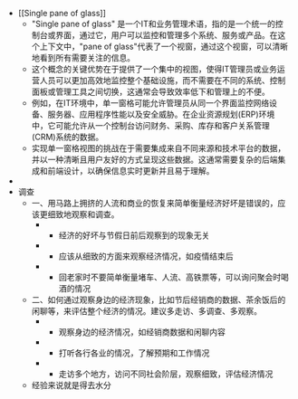 - [[Single pane of glass]]
	- "Single pane of glass" 是一个IT和业务管理术语，指的是一个统一的控制台或界面，通过它，用户可以监控和管理多个系统、服务或产品。在这个上下文中，"pane of glass"代表了一个视窗，通过这个视窗，可以清晰地看到所有需要关注的信息。
	- 这个概念的关键优势在于提供了一个集中的视图，使得IT管理员或业务运营人员可以更加高效地监控整个基础设施，而不需要在不同的系统、控制面板或管理工具之间切换，这通常会导致效率低下和管理上的不便。
	- 例如，在IT环境中，单一窗格可能允许管理员从同一个界面监控网络设备、服务器、应用程序性能以及安全威胁。在企业资源规划(ERP)环境中，它可能允许从一个控制台访问财务、采购、库存和客户关系管理(CRM)系统的数据。
	- 实现单一窗格视图的挑战在于需要集成来自不同来源和技术平台的数据，并以一种清晰且用户友好的方式呈现这些数据。这通常需要复杂的后端集成和前端设计，以确保信息实时更新并且易于理解。
-
- 调查
	- 一、用马路上拥挤的人流和商业的恢复来简单衡量经济好坏是错误的，应该更细致地观察和调查。
		- - 经济的好坏与节假日前后观察到的现象无关
		- - 应该从细致的方面来观察经济情况，如疫情结束后
		- - 回老家时不要简单衡量堵车、人流、高铁票等，可以询问聚会时喝酒的情况
	- 二、如何通过观察身边的经济现象，比如节后经销商的数据、茶余饭后的闲聊等，来评估整个经济的情况。建议多走访、多调查、多观察。
		- - 观察身边的经济情况，如经销商数据和闲聊内容
		- - 打听各行各业的情况，了解预期和工作情况
		- - 走访多个地方，访问不同社会阶层，观察细致，评估经济情况
	- 经验来说就是得去水分